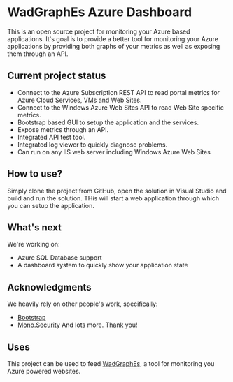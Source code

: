 # WadGraphEs Azure Dashboard
This is an open source project for monitoring your Azure based applications. It's goal is to provide a better tool for monitoring your Azure applications by providing both graphs of your metrics as well as exposing them through an API.

## Current project status
* Connect to the Azure Subscription REST API to read portal metrics for Azure Cloud Services, VMs and Web Sites.
* Connect to the Windows Azure Web Sites API to read Web Site specific metrics.
* Bootstrap based GUI to setup the application and the services.
* Expose metrics through an API.
* Integrated API test tool.
* Integrated log viewer to quickly diagnose problems.
* Can run on any IIS web server including Windows Azure Web Sites

## How to use?
Simply clone the project from GitHub, open the solution in Visual Studio and build and run the solution. THis will start a web application through which you can setup the application.

## What's next
We're working on:
* Azure SQL Database support
* A dashboard system to quickly show your application state

## Acknowledgments
We heavily rely on other people's work, specifically:
* [Bootstrap](http://getbootstrap.com/)
* [Mono.Security](http://www.mono-project.com/archived/cryptography/)
And lots more. Thank you!

## Uses
This project can be used to feed [WadGraphEs](http://www.wadgraphes.com), a tool for monitoring you Azure powered websites.

